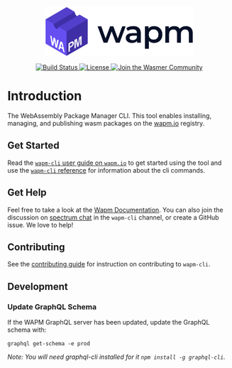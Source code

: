 <p align="center">
  <a href="https://wapm.io" target="_blank" rel="noopener noreferrer">
    <img height="110" src="assets/logo.png" alt="Wapm logo">
  </a>
</p>

<p align="center">
  <a href="https://dev.azure.com/wasmerio/wapm-cli/_build?definitionId=2">
    <img src="https://dev.azure.com/wasmerio/wapm-cli/_apis/build/status/wasmerio.wapm-cli?branchName=master" alt="Build Status">
  </a>
  <a href="https://github.com/wasmerio/wasmer/blob/master/LICENSE">
    <img src="https://img.shields.io/github/license/wasmerio/wasmer.svg" alt="License">
  </a>
  <a href="https://spectrum.chat/wasmer">
    <img src="https://withspectrum.github.io/badge/badge.svg" alt="Join the Wasmer Community">
  </a>
</p>

# Introduction

The WebAssembly Package Manager CLI. This tool enables installing, managing, and publishing wasm packages on the [wapm.io][wapmio] registry. 

## Get Started

Read the [`wapm-cli` user guide on `wapm.io`][guide] to get started using the tool and use the [`wapm-cli` reference][reference]
for information about the cli commands.

## Get Help

Feel free to take a look at the [Wapm Documentation](https://docs.wasmer.io/wapm/wapm). You can also join the discussion on [spectrum chat][spectrum] in the `wapm-cli` channel, or create a GitHub issue. We love to help!

## Contributing

See the [contributing guide][contributing] for instruction on contributing to `wapm-cli`.

## Development

### Update GraphQL Schema

If the WAPM GraphQL server has been updated, update the GraphQL schema with:

```
graphql get-schema -e prod
```

_Note: You will need graphql-cli installed for it `npm install -g graphql-cli`._

[contributing]: CONTRIBUTING.md
[guide]: https://wapm.io/help/guide
[reference]: https://wapm.io/help/reference
[spectrum]: https://spectrum.chat/wasmer
[wasmer]: https://wasmer.io
[wapmio]: https://wapm.io
